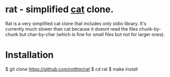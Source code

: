 # rat - simplified [cat](https://en.wikipedia.org/wiki/Cat_(Unix)) clone.
Rat is a very simplified cat clone that includes only stdio library. It's currently much slower than cat because it doesnt read the files chunk-by-chunk but char-by-char (which is fine for small files but not for larger ones).

# Installation
$ git clone https://github.com/rotthin/rat 
$ cd rat 
$ make install 
